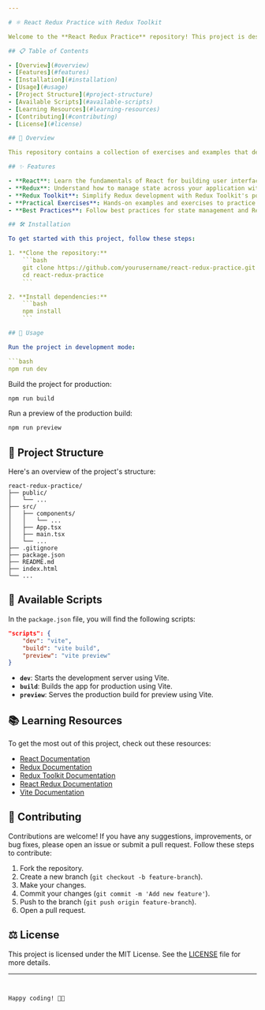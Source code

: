 ```yaml
---

# ⚛️ React Redux Practice with Redux Toolkit

Welcome to the **React Redux Practice** repository! This project is designed to help you get hands-on experience with React, Redux, and Redux Toolkit. It includes various exercises and examples to help you master state management in React applications.

## 📋 Table of Contents

- [Overview](#overview)
- [Features](#features)
- [Installation](#installation)
- [Usage](#usage)
- [Project Structure](#project-structure)
- [Available Scripts](#available-scripts)
- [Learning Resources](#learning-resources)
- [Contributing](#contributing)
- [License](#license)

## 🌟 Overview

This repository contains a collection of exercises and examples that demonstrate how to effectively use React, Redux, and Redux Toolkit together. Whether you're new to these technologies or looking to refine your skills, you'll find valuable resources here.

## ✨ Features

- **React**: Learn the fundamentals of React for building user interfaces.
- **Redux**: Understand how to manage state across your application with Redux.
- **Redux Toolkit**: Simplify Redux development with Redux Toolkit's powerful features.
- **Practical Exercises**: Hands-on examples and exercises to practice and solidify your knowledge.
- **Best Practices**: Follow best practices for state management and React development.

## 🛠️ Installation

To get started with this project, follow these steps:

1. **Clone the repository:**
    ```bash
    git clone https://github.com/yourusername/react-redux-practice.git
    cd react-redux-practice
    ```

2. **Install dependencies:**
    ```bash
    npm install
    ```

## 🚀 Usage

Run the project in development mode:

```bash
npm run dev
```

Build the project for production:

```bash
npm run build
```

Run a preview of the production build:

```bash
npm run preview
```

## 📂 Project Structure

Here's an overview of the project's structure:

```
react-redux-practice/
├── public/
│   └── ...
├── src/
│   ├── components/
│   │   └── ...
│   ├── App.tsx
│   ├── main.tsx
│   └── ...
├── .gitignore
├── package.json
├── README.md
├── index.html
└── ...
```

## 📜 Available Scripts

In the `package.json` file, you will find the following scripts:

```json
"scripts": {
    "dev": "vite",
    "build": "vite build",
    "preview": "vite preview"
}
```

- **`dev`**: Starts the development server using Vite.
- **`build`**: Builds the app for production using Vite.
- **`preview`**: Serves the production build for preview using Vite.

## 📚 Learning Resources

To get the most out of this project, check out these resources:

- [React Documentation](https://reactjs.org/docs/getting-started.html)
- [Redux Documentation](https://redux.js.org/introduction/getting-started)
- [Redux Toolkit Documentation](https://redux-toolkit.js.org/introduction/getting-started)
- [React Redux Documentation](https://react-redux.js.org/introduction/getting-started)
- [Vite Documentation](https://vitejs.dev/guide/)

## 🤝 Contributing

Contributions are welcome! If you have any suggestions, improvements, or bug fixes, please open an issue or submit a pull request. Follow these steps to contribute:

1. Fork the repository.
2. Create a new branch (`git checkout -b feature-branch`).
3. Make your changes.
4. Commit your changes (`git commit -m 'Add new feature'`).
5. Push to the branch (`git push origin feature-branch`).
6. Open a pull request.

## ⚖️ License

This project is licensed under the MIT License. See the [LICENSE](LICENSE) file for more details.

---
```


Happy coding! 🚀😊
